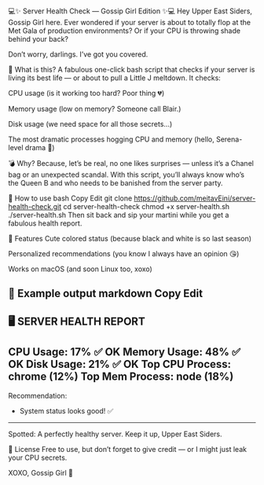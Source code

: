 💻✨ Server Health Check — Gossip Girl Edition ✨💻
Hey Upper East Siders, Gossip Girl here.
Ever wondered if your server is about to totally flop at the Met Gala of production environments? Or if your CPU is throwing shade behind your back?

Don’t worry, darlings. I’ve got you covered.

👠 What is this?
A fabulous one-click bash script that checks if your server is living its best life — or about to pull a Little J meltdown.
It checks:

CPU usage (is it working too hard? Poor thing 💔)

Memory usage (low on memory? Someone call Blair.)

Disk usage (we need space for all those secrets...)

The most dramatic processes hogging CPU and memory (hello, Serena-level drama 👀)

💣 Why?
Because, let’s be real, no one likes surprises — unless it’s a Chanel bag or an unexpected scandal.
With this script, you’ll always know who’s the Queen B and who needs to be banished from the server party.

💅 How to use
bash
Copy
Edit
git clone https://github.com/meitavEini/server-health-check.git
cd server-health-check
chmod +x server-health.sh
./server-health.sh
Then sit back and sip your martini while you get a fabulous health report.

💖 Features
Cute colored status (because black and white is so last season)

Personalized recommendations (you know I always have an opinion 😘)

Works on macOS (and soon Linux too, xoxo)

💬 Example output
markdown
Copy
Edit
----------------------------------------
🖥️ SERVER HEALTH REPORT
----------------------------------------
CPU Usage:    17% ✅ OK
Memory Usage: 48% ✅ OK
Disk Usage:   21% ✅ OK
Top CPU Process: chrome (12%)
Top Mem Process: node (18%)
----------------------------------------
Recommendation:
- System status looks good! ✅
----------------------------------------
Spotted: A perfectly healthy server. Keep it up, Upper East Siders.

🎀 License
Free to use, but don’t forget to give credit — or I might just leak your CPU secrets.

XOXO,
Gossip Girl 💋